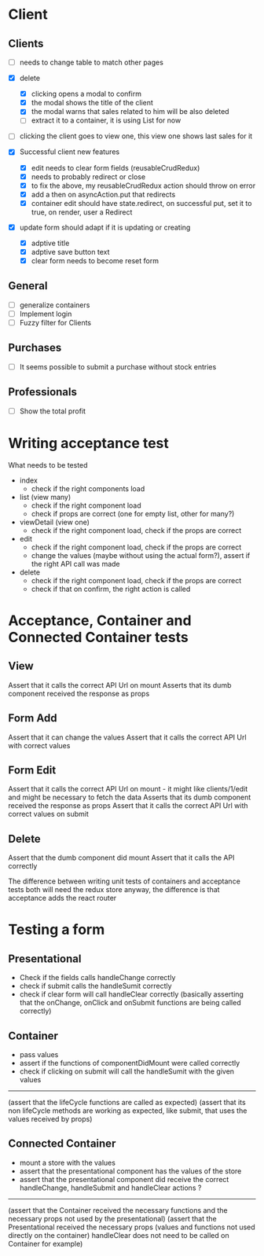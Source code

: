 # Client

## Clients
+ [ ] needs to change table to match other pages
+ [X] delete
  + [X] clicking opens a modal to confirm
  + [X] the modal shows the title of the client
  + [X] the modal warns that sales related to him will be also deleted
  + [ ] extract it to a container, it is using List for now
+ [ ] clicking the client goes to view one, this view one shows last sales for it

+ [X] Successful client new features
  + [X] edit needs to clear form fields (reusableCrudRedux)
  + [X] needs to probably redirect or close
  + [X] to fix the above, my reusableCrudRedux action should throw on error
  + [X] add a then on asyncAction.put that redirects
  + [X] container edit should have state.redirect, on successful put, set it to true, on render, user a Redirect
+ [X] update form should adapt if it is updating or creating
  + [X] adptive title
  + [X] adptive save button text
  + [X] clear form needs to become reset form

## General
+ [ ] generalize containers
+ [ ] Implement login
+ [ ] Fuzzy filter for Clients

## Purchases
+ [ ] It seems possible to submit a purchase without stock entries

## Professionals
+ [ ] Show the total profit


# Writing acceptance test

What needs to be tested
- index
  - check if the right components load
- list (view many)
  - check if the right component load
  - check if props are correct (one for empty list, other for many?)
- viewDetail (view one)
  - check if the right component load, check if the props are correct
- edit
  - check if the right component load, check if the props are correct
  - change the values (maybe without using the actual form?), assert if the right API call was made
- delete
  - check if the right component load, check if the props are correct
  - check if that on confirm, the right action is called

# Acceptance, Container and Connected Container tests

## View 
Assert that it calls the correct API Url on mount
Asserts that its dumb component received the response as props

## Form Add 
Assert that it can change the values
Assert that it calls the correct API Url with correct values

## Form Edit
Assert that it calls the correct API Url on mount - it might like clients/1/edit and might be necessary to fetch the data
Asserts that its dumb component received the response as props
Assert that it calls the correct API Url with correct values on submit

## Delete
Assert that the dumb component did mount
Assert that it calls the API correctly

The difference between writing unit tests of containers and acceptance tests
both will need the redux store anyway, the difference is that acceptance adds the react router


# Testing a form 
## Presentational
  - Check if the fields calls handleChange correctly
  - check if submit calls the handleSumit correctly
  - check if clear form will call handleClear correctly
  (basically asserting that the onChange, onClick and onSubmit functions are being called correctly)
## Container
  - pass values
  - assert if the functions of componentDidMount were called correctly
  - check if clicking on submit will call the handleSumit with the given values
  ---
  (assert that the lifeCycle functions are called as expected)
  (assert that its non lifeCycle methods are working as expected, like submit, that uses the values received by props)
## Connected Container
  - mount a store with the values
  - assert that the presentational component has the values of the store
  - assert that the presentational component did receive the correct handleChange, handleSubmit and handleClear actions ?
  ---
  (assert that the Container received the necessary functions and the necessary props not used by the presentational)
  (assert that the Presentational received the necessary props (values and functions not used directly on the container) handleClear does not need to be called on Container for example)
